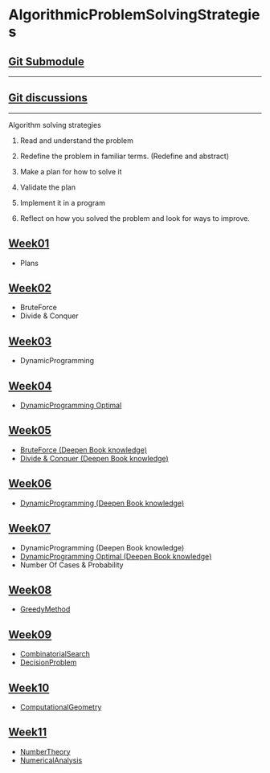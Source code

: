 # AlgorithmicProblemSolvingStrategies

## [Git Submodule](https://github.com/Byters-BookClub/Algorithms_expedition)

---

## [Git discussions](https://github.com/Byters-BookClub/Algorithms_expedition/discussions)

---

Algorithm solving strategies

1. Read and understand the problem

2. Redefine the problem in familiar terms. (Redefine and abstract)

3. Make a plan for how to solve it

4. Validate the plan

5. Implement it in a program

6. Reflect on how you solved the problem and look for ways to improve.

## [Week01](#)

- Plans

## [Week02](https://github.com/Byters-BookClub/Algorithms_expedition/discussions/5)

- BruteForce
- Divide & Conquer

## [Week03](https://github.com/Byters-BookClub/Algorithms_expedition/discussions/9)

- DynamicProgramming

## [Week04](Week04/DP_Optimal1.md)

- [DynamicProgramming Optimal](Week04/DP_Optimal1.md)

## [Week05](Week07/DP_Optimal2.md)

- [BruteForce (Deepen Book knowledge)](Week02/BruteForce.md)
- [Divide & Conquer (Deepen Book knowledge)](Week02/Divide&Conquer.md)
## [Week06](Week07/DP_Optimal2.md)

- [DynamicProgramming (Deepen Book knowledge)](Week07/DP_Optimal2.md)

## [Week07](Week07/DP_Optimal2.md)

- DynamicProgramming (Deepen Book knowledge)
- [DynamicProgramming Optimal  (Deepen Book knowledge)](Week07/DP_Optimal2.md)
- Number Of Cases & Probability

## [Week08](Week08/GreedyMethod.md)

- [GreedyMethod](Week08/GreedyMethod.md)


## [Week09](Week09/#)

- [CombinatorialSearch](Week09/CombinatorialSearch.md)
- [DecisionProblem](Week09/DecisionProblem.md)

## [Week10](/Week10)

- [ComputationalGeometry](Week10/ComputationalGeometry.md)

## [Week11](/Week11)

- [NumberTheory](Week11/NumberTheory.md)
- [NumericalAnalysis](Week11/NumericalAnalysis.md)
